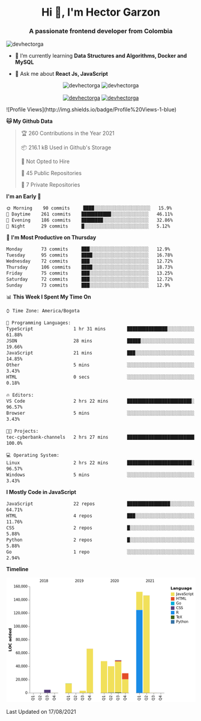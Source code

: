 <h1 align="center">Hi 👋, I'm Hector Garzon</h1>
<h3 align="center">A passionate frontend developer from Colombia</h3>

<p align="left"> <img src="https://komarev.com/ghpvc/?username=devhectorga" alt="devhectorga" /> </p>

- 🌱 I’m currently learning **Data Structures and Algorithms, Docker and MySQL**

- 💬 Ask me about **React Js, JavaScript**

<p align="center"> <img src="https://github-readme-stats.vercel.app/api?username=devhectorga&count_private=true&show_icons=true" alt="devhectorga" /> <img src="https://github-readme-stats.vercel.app/api/top-langs/?username=devhectorga&layout=compact" alt="devhectorga" /></p>

<p align="center">
<a href="https://twitter.com/devhectorga" target="blank"><img align="center" src="https://cdn.jsdelivr.net/npm/simple-icons@3.0.1/icons/twitter.svg" alt="devhectorga" height="20" width="20" /></a>
<a href="https://linkedin.com/in/devhectorga" target="blank"><img align="center" src="https://cdn.jsdelivr.net/npm/simple-icons@3.0.1/icons/linkedin.svg" alt="devhectorga" height="20" width="20" /></a>
</p>
<!--START_SECTION:waka-->
![Profile Views](http://img.shields.io/badge/Profile%20Views-1-blue)

**🐱 My Github Data** 

> 🏆 260 Contributions in the Year 2021
 > 
> 📦 216.1 kB Used in Github's Storage 
 > 
> 🚫 Not Opted to Hire
 > 
> 📜 45 Public Repositories 
 > 
> 🔑 7 Private Repositories  
 > 
**I'm an Early 🐤** 

```text
🌞 Morning    90 commits     ████░░░░░░░░░░░░░░░░░░░░░   15.9% 
🌆 Daytime    261 commits    ███████████░░░░░░░░░░░░░░   46.11% 
🌃 Evening    186 commits    ████████░░░░░░░░░░░░░░░░░   32.86% 
🌙 Night      29 commits     █░░░░░░░░░░░░░░░░░░░░░░░░   5.12%

```
📅 **I'm Most Productive on Thursday** 

```text
Monday       73 commits     ███░░░░░░░░░░░░░░░░░░░░░░   12.9% 
Tuesday      95 commits     ████░░░░░░░░░░░░░░░░░░░░░   16.78% 
Wednesday    72 commits     ███░░░░░░░░░░░░░░░░░░░░░░   12.72% 
Thursday     106 commits    ████░░░░░░░░░░░░░░░░░░░░░   18.73% 
Friday       75 commits     ███░░░░░░░░░░░░░░░░░░░░░░   13.25% 
Saturday     72 commits     ███░░░░░░░░░░░░░░░░░░░░░░   12.72% 
Sunday       73 commits     ███░░░░░░░░░░░░░░░░░░░░░░   12.9%

```


📊 **This Week I Spent My Time On** 

```text
⌚︎ Time Zone: America/Bogota

💬 Programming Languages: 
TypeScript               1 hr 31 mins        ███████████████░░░░░░░░░░   61.88% 
JSON                     28 mins             █████░░░░░░░░░░░░░░░░░░░░   19.66% 
JavaScript               21 mins             ███░░░░░░░░░░░░░░░░░░░░░░   14.85% 
Other                    5 mins              ░░░░░░░░░░░░░░░░░░░░░░░░░   3.43% 
HTML                     0 secs              ░░░░░░░░░░░░░░░░░░░░░░░░░   0.18%

🔥 Editors: 
VS Code                  2 hrs 22 mins       ████████████████████████░   96.57% 
Browser                  5 mins              ░░░░░░░░░░░░░░░░░░░░░░░░░   3.43%

🐱‍💻 Projects: 
tec-cyberbank-channels   2 hrs 27 mins       █████████████████████████   100.0%

💻 Operating System: 
Linux                    2 hrs 22 mins       ████████████████████████░   96.57% 
Windows                  5 mins              ░░░░░░░░░░░░░░░░░░░░░░░░░   3.43%

```

**I Mostly Code in JavaScript** 

```text
JavaScript               22 repos            ████████████████░░░░░░░░░   64.71% 
HTML                     4 repos             ███░░░░░░░░░░░░░░░░░░░░░░   11.76% 
CSS                      2 repos             █░░░░░░░░░░░░░░░░░░░░░░░░   5.88% 
Python                   2 repos             █░░░░░░░░░░░░░░░░░░░░░░░░   5.88% 
Go                       1 repo              ░░░░░░░░░░░░░░░░░░░░░░░░░   2.94%

```


**Timeline**

![Chart not found](https://raw.githubusercontent.com/devHectorGa/devHectorGa/master/charts/bar_graph.png) 


 Last Updated on 17/08/2021
<!--END_SECTION:waka-->
